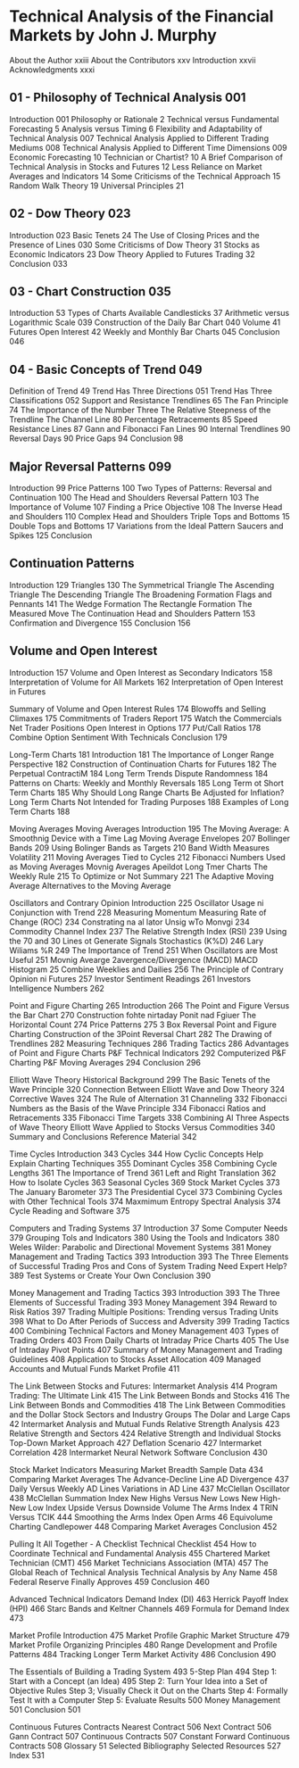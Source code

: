 # Technical Analysis of the Financial Markets by John J. Murphy

About the Author xxiii
About the Contributors xxv
Introduction xxvii
Acknowledgments xxxi

## 01 - Philosophy of Technical Analysis 001
Introduction 001
Philosophy or Rationale 2
Technical versus Fundamental Forecasting 5
Analysis versus Timing 6
Flexibility and Adaptability of Technical Analysis 007
Technical Analysis Applied to Different Trading Mediums 008
Technical Analysis Applied to Different Time Dimensions 009
Economic Forecasting 10 
Technician or Chartist? 10
A Brief Comparison of Technical Analysis in Stocks and Futures 12
Less Reliance on Market Averages and Indicators 14
Some Criticisms of the Technical Approach 15
Random Walk Theory 19
Universal Principles 21

## 02 - Dow Theory 023
Introduction 023
Basic Tenets 24
The Use of Closing Prices and the Presence of Lines 030
Some Criticisms of Dow Theory 31 
Stocks as Economic Indicators 23
Dow Theory Applied to Futures Trading 32
Conclusion 033

## 03 - Chart Construction 035
Introduction 53
Types of Charts Available 
Candlesticks 37
Arithmetic versus Logarithmic Scale 039
Construction of the Daily Bar Chart 040
Volume 41
Futures Open Interest 42 
Weekly and Monthly Bar Charts 045
Conclusion 046

## 04 - Basic Concepts of Trend 049
Definition of Trend 49 
Trend Has Three Directions 051
Trend Has Three Classifications 052
Support and Resistance
Trendlines 65
The Fan Principle 74
The Importance of the Number Three 
The Relative Steepness of the Trendline
The Channel Line 80 
Percentage Retracements 85
Speed Resistance Lines 87
Gann and Fibonacci Fan Lines 90 
Internal Trendlines 90
Reversal Days 90
Price Gaps 94
Conclusion 98

## Major Reversal Patterns 099
Introduction 99
Price Patterns 100
Two Types of Patterns: Reversal and Continuation 100
The Head and Shoulders Reversal Pattern 103
The Importance of Volume 107 
Finding a Price Objective 108
The Inverse Head and Shoulders 110
Complex Head and Shoulders Triple Tops and Bottoms 15
Double Tops and Bottoms 17 
Variations from the Ideal Pattern
Saucers and Spikes 125
Conclusion

## Continuation Patterns
Introduction 129 
Triangles 130
The Symmetrical Triangle
The Ascending Triangle 
The Descending Triangle
The Broadening Formation 
Flags and Pennants 141
The Wedge Formation 
The Rectangle Formation
The Measured Move
The Continuation Head and Shoulders Pattern 153
Confirmation and Divergence 155
Conclusion 156

## Volume and Open Interest
Introduction 157
Volume and Open Interest as Secondary Indicators 158
Interpretation of Volume for All Markets 162
Interpretation of Open Interest in Futures

Summary of Volume and Open Interest Rules 174
Blowoffs and Selling Climaxes 175
Commitments of Traders Report 175
Watch the Commercials
Net Trader Positions
Open Interest in Options 177
Put/Call Ratios 178
Combine Option Sentiment With Technicals
Conclusion 179

Long-Term Charts 181
Introduction 181
The Importance of Longer Range Perspective 182 
Construction of Continuation Charts for Futures 182
The Perpetual ContractiM 184
Long Term Trends Dispute Randomness 184
Patterns on Charts: Weekly and Monthly Reversals 185
Long Term ot Short Term Charts 185
Why Should Long Range Charts Be Adjusted for Inflation?
Long Term Charts Not Intended for Trading Purposes 188
Examples of Long Term Charts 188

Moving Averages
Moving Averages Introduction 195
The Moving Average: A Smoothnig Device with a Time Lag
Moving Average Envelopes 207
Bollinger Bands 209
Using Bolinger Bands as Targets 210
Band Width Measures Volatility 211 
Moving Averages Tied to Cycles 212
Fibonacci Numbers Used as Moving Averages
Movnig Averages Apeildot Long Tmer Charts
The Weekly Rule 215
To Optimize or Not 
Summary 221
The Adaptive Moving Average 
Alternatives to the Moving Average

Oscillators and Contrary Opinion
Introduction 225
Oscillator Usage ni Conjunction with Trend 228
Measuring Momentum
Measuring Rate of Change (ROC) 234
Constrating na al lator Unsig wTo Monvgi 234
Commodity Channel Index 237
The Relative Strength Index (RSI)
239 Using the 70 and 30 Lines ot Generate Signals Stochastics (K%D) 246
Lary Wiliams %R 249
The Importance of Trend 251
When Oscillators are Most Useful 251
Movnig Avearge 2avergence/Divergence (MACD)
MACD Histogram 25
Combine Weeklies and Dailies 256
The Principle of Contrary Opinion ni Futures 257 
Investor Sentiment Readings 261
Investors Intelligence Numbers 262

Point and Figure Charting 265
Introduction 266
The Point and Figure Versus the Bar Chart 270
Construction fohte nirtaday Ponit nad Fgiuer
The Horizontal Count 274 
Price Patterns 275
3 Box Reversal Point and Figure Charting 
Construction of the 3Point Reversal Chart 282 
The Drawing of Trendlines 282
Measuring Techniques 286
Trading Tactics 286
Advantages of Point and Figure Charts
P&F Technical Indicators 292
Computerized P&F Charting 
P&F Moving Averages 294
Conclusion 296

Elliott Wave Theory
Historical Background 299
The Basic Tenets of the Wave Principle 320
Connection Between Elliott Wave and Dow Theory 324
Corrective Waves 324
The Rule of Alternation 31
Channeling 332
Fibonacci Numbers as the Basis of the Wave Principle 334
Fibonacci Ratios and Retracements 335 Fibonacci Time Targets 338
Combining Al Three Aspects of Wave Theory
Elliott Wave Applied to Stocks Versus Commodities 340
Summary and Conclusions 
Reference Material 342

Time Cycles Introduction 343
Cycles 344
How Cyclic Concepts Help Explain Charting Techniques 355
Dominant Cycles 358
Combining Cycle Lengths 361
The Importance of Trend 361
Left and Right Translation 362
How to Isolate Cycles 363
Seasonal Cycles 369
Stock Market Cycles 373
The January Barometer 373
The Presidential Cycel 373
Combining Cycles with Other Technical Tools 374 
Maxmimum Entropy Spectral Analysis 374
Cycle Reading and Software 375

Computers and Trading Systems 37
Introduction 37
Some Computer Needs 379 Grouping Tols and Indicators 380 Using the Tools and Indicators 380
Weles Wilder: Parabolic and Directional Movement Systems 381
Money Management and Trading
Tactics 393
Introduction 393
The Three Elements of Successful Trading
Pros and Cons of System Trading Need Expert Help? 389
Test Systems or Create Your Own 
Conclusion 390

Money Management and Trading Tactics 393
Introduction 393
The Three Elements of Successful Trading 393
Money Management 394 
Reward to Risk Ratios 397
Trading Multiple Positions: Trending versus Trading Units 398
What to Do After Periods of Success and Adversity 399
Trading Tactics 400
Combining Technical Factors and Money Management 403
Types of Trading Orders 403
From Daily Charts ot Intraday Price Charts 405 
The Use of Intraday Pivot Points 407
Summary of Money Management and Trading Guidelines 408
Application to Stocks 
Asset Allocation 409
Managed Accounts and Mutual Funds 
Market Profile 411

The Link Between Stocks and Futures: Intermarket Analysis 414
Program Trading: The Ultimate Link 415
The Link Between Bonds and Stocks 416
The Link Between Bonds and Commodities 418 
The Link Between Commodities and the Dollar
Stock Sectors and Industry Groups
The Dolar and Large Caps 42 
Intermarket Analysis and Mutual Funds 
Relative Strength Analysis 423
Relative Strength and Sectors 424 
Relative Strength and Individual Stocks
Top-Down Market Approach 427 Deflation Scenario 427
Intermarket Correlation 428 
Intermarket Neural Network Software 
Conclusion 430

Stock Market Indicators
Measuring Market Breadth
Sample Data 434
Comparing Market Averages
The Advance-Decline Line
AD Divergence 437
Daily Versus Weekly AD Lines 
Variations in AD Line 437 
McClellan Oscillator 438 
McClellan Summation Index 
New Highs Versus New Lows 
New High-New Low Index
Upside Versus Downside Volume 
The Arms Index 4
TRIN Versus TCIK 444
Smoothing the Arms Index
Open Arms 46
Equivolume Charting
Candlepower 448
Comparing Market Averages
Conclusion 452

Pulling It All Together - A Checklist 
Technical Checklist 454
How to Coordinate Technical and Fundamental Analysis 455
Chartered Market Technician (CMT) 456 
Market Technicians Association (MTA) 457
The Global Reach of Technical Analysis 
Technical Analysis by Any Name 458 
Federal Reserve Finally Approves 459 
Conclusion 460

Advanced Technical Indicators
Demand Index (DI) 463 
Herrick Payoff Index (HPI) 466
Starc Bands and Keltner Channels 469
Formula for Demand Index 473

Market Profile
Introduction 475
Market Profile Graphic 
Market Structure 479
Market Profile Organizing Principles 480 
Range Development and Profile Patterns 484 
Tracking Longer Term Market Activity 486 
Conclusion 490

The Essentials of Building a Trading System 493
5-Step Plan 494
Step 1: Start with a Concept (an Idea) 495
Step 2: Turn Your Idea into a Set of Objective Rules
Step 3; Visually Check it Out on the Charts 
Step 4: Formally Test It with a Computer 
Step 5: Evaluate Results 500
Money Management 501
Conclusion 501

Continuous Futures Contracts
Nearest Contract 506
Next Contract 506
Gann Contract 507
Continuous Contracts 507
Constant Forward Continuous Contracts 508
Glossary 51 Selected Bibliography
Selected Resources 527
Index 531
